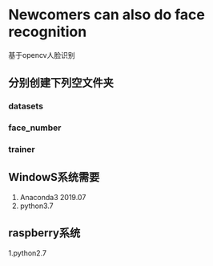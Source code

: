 # Newcomers can also do face recognition
 基于opencv人脸识别
## 分别创建下列空文件夹
### datasets
### face_number
### trainer

## WindowS系统需要
1. Anaconda3 2019.07
2. python3.7
## raspberry系统
1.python2.7
